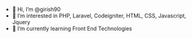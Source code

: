 - 👋 Hi, I’m @girish90
- 👀 I’m interested in PHP, Laravel, Codeigniter, HTML, CSS, Javascript, Jquery
- 🌱 I’m currently learning Front End Technologies

<!---
girish90/girish90 is a ✨ special ✨ repository because its `README.md` (this file) appears on your GitHub profile.
You can click the Preview link to take a look at your changes.
--->
